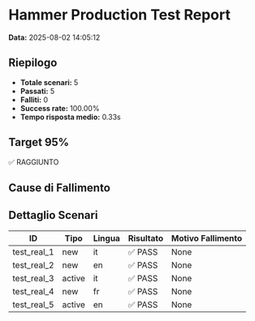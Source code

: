 # Hammer Production Test Report

**Data:** 2025-08-02 14:05:12

## Riepilogo

- **Totale scenari:** 5
- **Passati:** 5
- **Falliti:** 0
- **Success rate:** 100.00%
- **Tempo risposta medio:** 0.33s

## Target 95%

✅ RAGGIUNTO

## Cause di Fallimento


## Dettaglio Scenari

| ID | Tipo | Lingua | Risultato | Motivo Fallimento |
|----|------|--------|-----------|-------------------|
| test_real_1 | new | it | ✅ PASS | None |
| test_real_2 | new | en | ✅ PASS | None |
| test_real_3 | active | it | ✅ PASS | None |
| test_real_4 | new | fr | ✅ PASS | None |
| test_real_5 | active | en | ✅ PASS | None |
